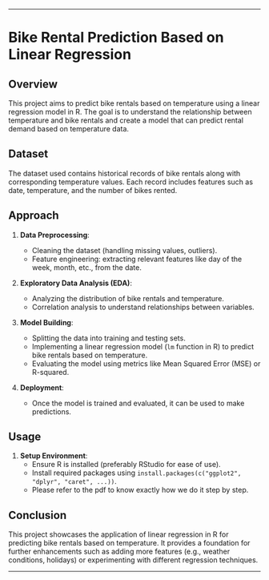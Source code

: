 
---

# Bike Rental Prediction Based on Linear Regression

## Overview

This project aims to predict bike rentals based on temperature using a linear regression model in R. The goal is to understand the relationship between temperature and bike rentals and create a model that can predict rental demand based on temperature data.

## Dataset

The dataset used contains historical records of bike rentals along with corresponding temperature values. Each record includes features such as date, temperature, and the number of bikes rented.

## Approach

1. **Data Preprocessing**:
   - Cleaning the dataset (handling missing values, outliers).
   - Feature engineering: extracting relevant features like day of the week, month, etc., from the date.

2. **Exploratory Data Analysis (EDA)**:
   - Analyzing the distribution of bike rentals and temperature.
   - Correlation analysis to understand relationships between variables.

3. **Model Building**:
   - Splitting the data into training and testing sets.
   - Implementing a linear regression model (`lm` function in R) to predict bike rentals based on temperature.
   - Evaluating the model using metrics like Mean Squared Error (MSE) or R-squared.

4. **Deployment**:
   - Once the model is trained and evaluated, it can be used to make predictions.

## Usage

1. **Setup Environment**:
   - Ensure R is installed (preferably RStudio for ease of use).
   - Install required packages using `install.packages(c("ggplot2", "dplyr", "caret", ...))`.
   - Please refer to the pdf to know exactly how we do it step by step.

## Conclusion

This project showcases the application of linear regression in R for predicting bike rentals based on temperature. It provides a foundation for further enhancements such as adding more features (e.g., weather conditions, holidays) or experimenting with different regression techniques.

---
